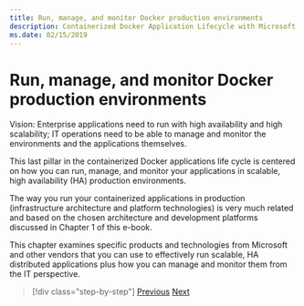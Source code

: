 ```yaml
---
title: Run, manage, and monitor Docker production environments
description: Containerized Docker Application Lifecycle with Microsoft Platform and Tools
ms.date: 02/15/2019
---
```


# Run, manage, and monitor Docker production environments

Vision: Enterprise applications need to run with high availability and high scalability; IT operations need to be able to manage and monitor the environments and the applications themselves.

This last pillar in the containerized Docker applications life cycle is centered on how you can run, manage, and monitor your applications in scalable, high availability (HA) production environments.

The way you run your containerized applications in production (infrastructure architecture and platform technologies) is very much related and based on the chosen architecture and development platforms discussed in Chapter 1 of this e-book.

This chapter examines specific products and technologies from Microsoft and other vendors that you can use to effectively run scalable, HA distributed applications plus how you can manage and monitor them from the IT perspective.

>[!div class="step-by-step"]
>[Previous](../docker-devops-workflow/create-ci-cd-pipelines-azure-devops-services-aspnetcore-kubernetes.md)
>[Next](run-microservices-based-applications-in-production.md)
